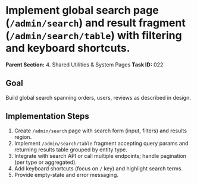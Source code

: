 # Implement global search page (`/admin/search`) and result fragment (`/admin/search/table`) with filtering and keyboard shortcuts.

**Parent Section:** 4. Shared Utilities & System Pages
**Task ID:** 022

## Goal
Build global search spanning orders, users, reviews as described in design.

## Implementation Steps
1. Create `/admin/search` page with search form (input, filters) and results region.
2. Implement `/admin/search/table` fragment accepting query params and returning results table grouped by entity type.
3. Integrate with search API or call multiple endpoints; handle pagination (per type or aggregated).
4. Add keyboard shortcuts (focus on `/` key) and highlight search terms.
5. Provide empty-state and error messaging.
